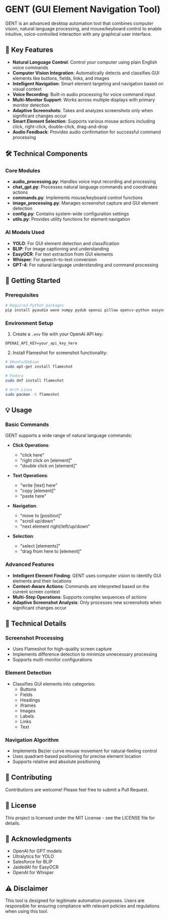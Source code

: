 # GENT (GUI Element Navigation Tool)

GENT is an advanced desktop automation tool that combines computer vision, natural language processing, and mouse/keyboard control to enable intuitive, voice-controlled interaction with any graphical user interface.

## 🌟 Key Features

- **Natural Language Control**: Control your computer using plain English voice commands
- **Computer Vision Integration**: Automatically detects and classifies GUI elements like buttons, fields, links, and images
- **Intelligent Navigation**: Smart element targeting and navigation based on visual context
- **Voice Recording**: Built-in audio processing for voice command input
- **Multi-Monitor Support**: Works across multiple displays with primary monitor detection
- **Adaptive Screenshots**: Takes and analyzes screenshots only when significant changes occur
- **Smart Element Selection**: Supports various mouse actions including click, right-click, double-click, drag-and-drop
- **Audio Feedback**: Provides audio confirmation for successful command processing

## 🛠️ Technical Components

### Core Modules

- **audio_processing.py**: Handles voice input recording and processing
- **chat_gpt.py**: Processes natural language commands and coordinates actions
- **commands.py**: Implements mouse/keyboard control functions
- **image_processing.py**: Manages screenshot capture and GUI element detection
- **config.py**: Contains system-wide configuration settings
- **utils.py**: Provides utility functions for element navigation

### AI Models Used

- **YOLO**: For GUI element detection and classification
- **BLIP**: For image captioning and understanding
- **EasyOCR**: For text extraction from GUI elements
- **Whisper**: For speech-to-text conversion
- **GPT-4**: For natural language understanding and command processing

## 🚀 Getting Started

### Prerequisites

```bash
# Required Python packages
pip install pyaudio wave numpy pydub openai pillow opencv-python easyocr torch ultralytics screeninfo pyautogui
```

### Environment Setup

1. Create a `.env` file with your OpenAI API key:
```
OPENAI_API_KEY=your_api_key_here
```

2. Install Flameshot for screenshot functionality:
```bash
# Ubuntu/Debian
sudo apt-get install flameshot

# Fedora
sudo dnf install flameshot

# Arch Linux
sudo pacman -S flameshot
```

## 💡 Usage

### Basic Commands

GENT supports a wide range of natural language commands:

- **Click Operations**: 
  - "click here"
  - "right click on [element]"
  - "double click on [element]"
  
- **Text Operations**:
  - "write [text] here"
  - "copy [element]"
  - "paste here"
  
- **Navigation**:
  - "move to [position]"
  - "scroll up/down"
  - "next element right/left/up/down"
  
- **Selection**:
  - "select [elements]"
  - "drag from here to [element]"

### Advanced Features

- **Intelligent Element Finding**: GENT uses computer vision to identify GUI elements and their locations
- **Context-Aware Actions**: Commands are interpreted based on the current screen context
- **Multi-Step Operations**: Supports complex sequences of actions
- **Adaptive Screenshot Analysis**: Only processes new screenshots when significant changes occur

## 🔧 Technical Details

### Screenshot Processing

- Uses Flameshot for high-quality screen capture
- Implements difference detection to minimize unnecessary processing
- Supports multi-monitor configurations

### Element Detection

- Classifies GUI elements into categories:
  - Buttons
  - Fields
  - Headings
  - iframes
  - Images
  - Labels
  - Links
  - Text

### Navigation Algorithm

- Implements Bezier curve mouse movement for natural-feeling control
- Uses quadrant-based positioning for precise element location
- Supports relative and absolute positioning

## 🤝 Contributing

Contributions are welcome! Please feel free to submit a Pull Request.

## 📝 License

This project is licensed under the MIT License - see the LICENSE file for details.

## 🙏 Acknowledgments

- OpenAI for GPT models
- Ultralytics for YOLO
- Salesforce for BLIP
- JaidedAI for EasyOCR
- OpenAI for Whisper

## ⚠️ Disclaimer

This tool is designed for legitimate automation purposes. Users are responsible for ensuring compliance with relevant policies and regulations when using this tool.
